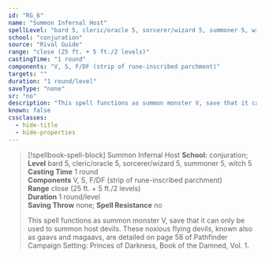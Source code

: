 ```yaml
---
id: "RG_6"
name: "Summon Infernal Host"
spellLevel: "bard 5, cleric/oracle 5, sorcerer/wizard 5, summoner 5, witch 5"
school: "conjuration"
source: "Rival Guide"
range: "close (25 ft. + 5 ft./2 levels)"
castingTime: "1 round"
components: "V, S, F/DF (strip of rune-inscribed parchment)"
targets: ""
duration: "1 round/level"
saveType: "none"
sr: "no"
description: "This spell functions as summon monster V, save that it can only be used to summon host devils. These noxious flying devils, known also as gaavs and magaavs, are detailed on page 58 of Pathfinder Campaign Setting: Princes of Darkness, Book of the Damned, Vol. 1."
known: false
cssclasses:
  - hide-title
  - hide-properties
---
```


> [!spellbook-spell-block] Summon Infernal Host
> **School:** conjuration; **Level** bard 5, cleric/oracle 5, sorcerer/wizard 5, summoner 5, witch 5
> **Casting Time** 1 round  
> **Components** V, S, F/DF (strip of rune-inscribed parchment)  
> **Range** close (25 ft. + 5 ft./2 levels)  
> **Duration** 1 round/level  
> **Saving Throw** none; **Spell Resistance** no
> 
> This spell functions as summon monster V, save that it can only be used to summon host devils. These noxious flying devils, known also as gaavs and magaavs, are detailed on page 58 of Pathfinder Campaign Setting: Princes of Darkness, Book of the Damned, Vol. 1.